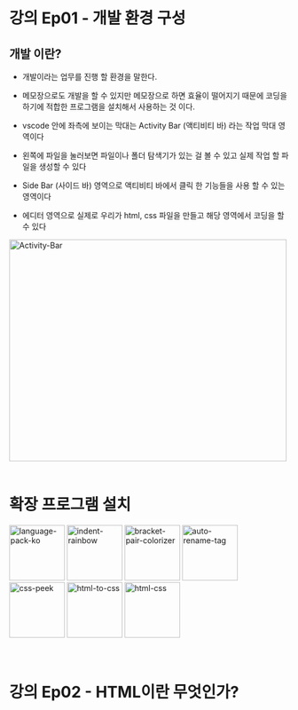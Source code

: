 # 강의 Ep01 - 개발 환경 구성

## 개발 이란?

- 개발이라는 업무를 진행 할 환경을 말한다.
- 메모장으로도 개발을 할 수 있지만 메모장으로 하면 효율이 떨어지기 때문에 코딩을 하기에 적합한 프로그램을 설치해서 사용하는 것 이다.

- vscode 안에 좌측에 보이는 막대는 Activity Bar (액티비티 바) 라는 작업 막대 영역이다
- 왼쪽에 파일을 눌러보면 파일이나 폴더 탐색기가 있는 걸 볼 수 있고 실제 작업 할 파일을 생성할 수 있다
- Side Bar (사이드 바) 영역으로 액티비티 바에서 클릭 한 기능들을 사용 할 수 있는 영역이다
- 에디터 영역으로 실제로 우리가 html, css 파일을 만들고 해당 영역에서 코딩을 할 수 있다

<img src="https://code.visualstudio.com/assets/api/ux-guidelines/examples/activity-bar.png" alt="Activity-Bar" width="500" height="400">

</br>
</br>

# 확장 프로그램 설치

<img src="https://ms-ceintl.gallerycdn.vsassets.io/extensions/ms-ceintl/vscode-language-pack-ko/1.99.2025031909/1742376468482/Microsoft.VisualStudio.Services.Icons.Default" alt="language-pack-ko" width="100" height="100">

<img src="https://oderwat.gallerycdn.vsassets.io/extensions/oderwat/indent-rainbow/8.3.1/1649543509070/Microsoft.VisualStudio.Services.Icons.Default" alt="indent-rainbow" width="100" height="100">

<img src="https://coenraads.gallerycdn.vsassets.io/extensions/coenraads/bracket-pair-colorizer-2/0.2.4/1648139476572/Microsoft.VisualStudio.Services.Icons.Default" alt="bracket-pair-colorizer" width="100" height="100">

<img src="https://formulahendry.gallerycdn.vsassets.io/extensions/formulahendry/auto-rename-tag/0.1.10/1644319230173/Microsoft.VisualStudio.Services.Icons.Default" alt="auto-rename-tag" width="100" height="100">

<img src="https://pranaygp.gallerycdn.vsassets.io/extensions/pranaygp/vscode-css-peek/4.4.3/1741158075184/Microsoft.VisualStudio.Services.Icons.Default" alt="css-peek" width="100" height="100">

<img src="https://solnurkarim.gallerycdn.vsassets.io/extensions/solnurkarim/html-to-css-autocompletion/1.1.2/1566185298296/Microsoft.VisualStudio.Services.Icons.Default" alt="html-to-css" width="100" height="100">

<img src="https://ecmel.gallerycdn.vsassets.io/extensions/ecmel/vscode-html-css/2.0.13/1737702889132/Microsoft.VisualStudio.Services.Icons.Default" alt="html-css" width="100" height="100">

</br>
</br>
</br>

# 강의 Ep02 - HTML이란 무엇인가?
